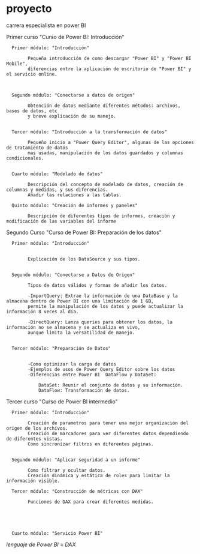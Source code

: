 # proyecto
carrera especialista en power BI

  Primer curso "Curso de Power BI: Introducción"

      Primer módulo: "Introducción"

            Pequeña introducción de como descargar "Power BI" y "Power BI Mobile",
            diferencias entre la aplicación de escritorio de "Power BI" y el servicio online.



      Segundo módulo: "Conectarse a datos de origen"
  
            Obtención de datos mediante diferentes métodos: archivos, bases de datos, etc
            y breve explicación de su manejo.
    
  
      Tercer módulo: "Introducción a la transformación de datos"
  
            Pequeño inicio a "Power Query Editor", algunas de las opciones de tratamiento de datos
            mas usadas, manipulación de los datos guardados y columnas condicionales.
            

      Cuarto módulo: "Modelado de datos"
        
            Descripción del concepto de modelado de datos, creación de columnas y medidas, y sus diferencias.
            Añadir las relaciones a las tablas.
            
      Quinto módulo: "Creación de informes y paneles"

            Descripción de diferentes tipos de informes, creación y modificación de las variables del informe
  
  
  Segundo Curso "Curso de Power BI: Preparación de los datos"
      
      Primer módulo: "Introducción"
            
            
            Explicación de los DataSource y sus tipos.
            
        
      Segundo módulo: "Conectarse a Datos de Origen"
      
            Tipos de datos válidos y formas de añadir los datos.
            
            -ImportQuery: Extrae la información de una DataBase y la almacena dentro de Power BI con una limitación de 1 GB, 
            permite la manipulación de los datos y puede actualizar la información 8 veces al día.
      
            -DirectQuery: Lanza queries para obtener los datos, la información no se almacena y se actualiza en vivo,
            aunque limita la versatilidad de manejo.
            
            
      Tercer módulo: "Preparación de Datos"
      
      
            -Como optimizar la carga de datos
            -Ejemplos de usos de Power Query Editor sobre los datos
            -Diferencias entre Power BI  DataFlow y DataSet:
            
                DataSet: Reunir el conjunto de datos y su información.
                DataFlow: Transformación de datos.
      
      
  Tercer curso "Curso de Power BI intermedio"
  
      Primer módulo: "Introducción"
      
            Creación de parametros para tener una mejor organización del origen de los archivos.
            Creación de marcadores para ver diferentes datos dependiendo de diferentes vistas.
            Como sincronizar filtros en diferentes páginas.
            
            
      Segundo módulo: "Aplicar seguridad a un informe"
            
            Como filtrar y ocultar datos.
            Creación dinámica y estática de roles para limitar la información visible.
            
      Tercer módulo: "Construcción de métricas con DAX"
      
            Funciones de DAX para crear diferentes medidas.
            
            
            
            
            
      Cuarto módulo: "Servicio Power BI"
            
            
            
            

*lenguaje de Power BI = DAX*
